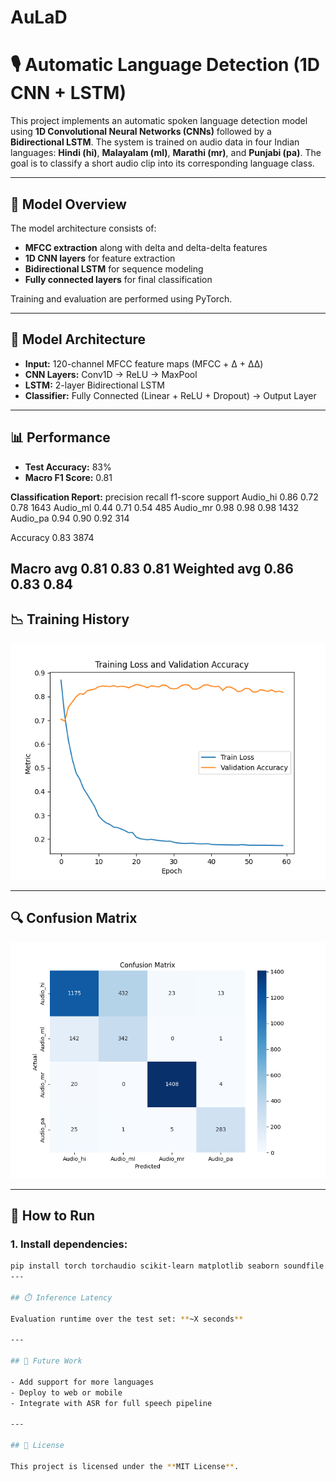 # AuLaD
# 🎙️ Automatic Language Detection (1D CNN + LSTM)

This project implements an automatic spoken language detection model using **1D Convolutional Neural Networks (CNNs)** followed by a **Bidirectional LSTM**. The system is trained on audio data in four Indian languages: **Hindi (hi)**, **Malayalam (ml)**, **Marathi (mr)**, and **Punjabi (pa)**. The goal is to classify a short audio clip into its corresponding language class.

---

## 🚀 Model Overview

The model architecture consists of:
- **MFCC extraction** along with delta and delta-delta features
- **1D CNN layers** for feature extraction
- **Bidirectional LSTM** for sequence modeling
- **Fully connected layers** for final classification

Training and evaluation are performed using PyTorch.

---

## 🧠 Model Architecture

- **Input:** 120-channel MFCC feature maps (MFCC + Δ + ΔΔ)
- **CNN Layers:** Conv1D → ReLU → MaxPool
- **LSTM:** 2-layer Bidirectional LSTM
- **Classifier:** Fully Connected (Linear + ReLU + Dropout) → Output Layer

---

## 📊 Performance

- **Test Accuracy:** 83%
- **Macro F1 Score:** 0.81

**Classification Report:**
          precision    recall  f1-score   support
Audio_hi       0.86      0.72      0.78      1643
Audio_ml       0.44      0.71      0.54       485
Audio_mr       0.98      0.98      0.98      1432
Audio_pa       0.94      0.90      0.92       314

Accuracy                            0.83      3874

Macro avg 0.81 0.83 0.81
Weighted avg 0.86 0.83 0.84
---

## 📉 Training History

![Training Loss and Validation Accuracy](training_history.png)

---

## 🔍 Confusion Matrix

![Confusion Matrix](confusion_matrix.png)

---

## 🧪 How to Run

### 1. Install dependencies:
```bash
pip install torch torchaudio scikit-learn matplotlib seaborn soundfile
---

## ⏱️ Inference Latency

Evaluation runtime over the test set: **~X seconds**

---

## 📌 Future Work

- Add support for more languages  
- Deploy to web or mobile  
- Integrate with ASR for full speech pipeline

---

## 📜 License

This project is licensed under the **MIT License**.
